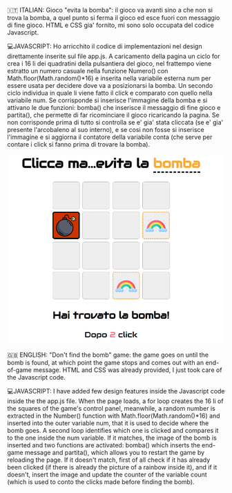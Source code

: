 🇮🇹 ITALIAN: Gioco "evita la bomba": il gioco va avanti sino a che non si trova la bomba, a quel punto si ferma il gioco ed esce fuori con messaggio di fine gioco. HTML e CSS gia' fornito, mi sono solo occupata del
codice Javascript.

💻JAVASCRIPT: Ho arricchito il codice di implementazioni nel design direttamente inserite sul file app.js. A caricamento della pagina un ciclo for crea i 16 li dei quadratini della pulsantiera del gioco, nel 
frattempo viene estratto un numero casuale nella funzione Numero() con Math.floor(Math.random()*16) e inserita nella variabile esterna num per essere usata per decidere dove va a posizionarsi la bomba. Un secondo
ciclo individua in quale li viene fatto il click e comparato con quello nella variabile num. 
Se corrisponde si inserisce l'immagine della bomba e si attivano le due funzioni: bomba() che inserisce il messaggio di fine gioco e partita(), che permette di far ricominciare il gioco ricaricando la pagina.
Se non corrisponde prima di tutto si controlla se e' gia' stata cliccata (se e' gia' presente l'arcobaleno al suo interno), e se cosi non fosse si inserisce l'immagine e si aggiorna il contatore 
della variabile conta (che serve per contare i click si fanno prima di trovare la bomba).

![show the homepage](img/evitaLaBomba.png)

🇬🇧 ENGLISH: "Don't find the bomb" game: the game goes on until the bomb is found, at which point the game stops and comes out with an end-of-game message. HTML and CSS was already provided, I just took care of the
Javascript code.

💻JAVASCRIPT: I have added few design features inside the Javascript code inside the the app.js file. When the page loads, a for loop creates the 16 li of the squares of the game's control panel, meanwhile, 
a random number is extracted in the Number() function with Math.floor(Math.random()*16) and inserted into the outer variable num, that it is used to decide where the bomb goes. A second loop identifies which one 
is clicked and compares it to the one inside the num variable. If it matches, the image of the bomb is inserted and two functions are activated: bomba() which inserts the end-game message and partita(), 
which allows you to restart the game by reloading the page.
If it doesn't match, first of all check if it has already been clicked (if there is already the picture of a rainbow inside it), and if it doesn't, insert the image and update the counter of the variable count 
(which is used to conto the clicks made before finding the bomb).
